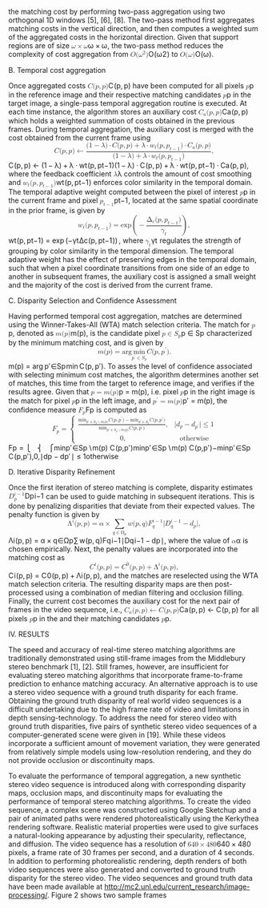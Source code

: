 <p>the matching cost by performing two-pass aggregation using two orthogonal 1D windows [5], [6], [8]. The two-pass method first aggregates matching costs in the vertical direction, and then computes a weighted sum of the aggregated costs in the horizontal direction. Given that support regions are of size <span class="katex"><span class="katex-mathml"><math xmlns="http://www.w3.org/1998/Math/MathML"><semantics><mrow><mi>ω</mi><mo>×</mo><mi>ω</mi></mrow><annotation encoding="application/x-tex"> \omega \times \omega </annotation></semantics></math></span><span class="katex-html" aria-hidden="true"><span class="base"><span class="strut" style="height:0.6667em;vertical-align:-0.0833em;"></span><span class="mord mathnormal" style="margin-right:0.03588em;">ω</span><span class="mspace" style="margin-right:0.2222em;"></span><span class="mbin">×</span><span class="mspace" style="margin-right:0.2222em;"></span></span><span class="base"><span class="strut" style="height:0.4306em;"></span><span class="mord mathnormal" style="margin-right:0.03588em;">ω</span></span></span></span>, the two-pass method reduces the complexity of cost aggregation from <span class="katex"><span class="katex-mathml"><math xmlns="http://www.w3.org/1998/Math/MathML"><semantics><mrow><mi mathvariant="script">O</mi><mo stretchy="false">(</mo><msup><mi>ω</mi><mn>2</mn></msup><mo stretchy="false">)</mo></mrow><annotation encoding="application/x-tex"> \mathcal{O}(\omega^2) </annotation></semantics></math></span><span class="katex-html" aria-hidden="true"><span class="base"><span class="strut" style="height:1.0641em;vertical-align:-0.25em;"></span><span class="mord mathcal" style="margin-right:0.02778em;">O</span><span class="mopen">(</span><span class="mord"><span class="mord mathnormal" style="margin-right:0.03588em;">ω</span><span class="msupsub"><span class="vlist-t"><span class="vlist-r"><span class="vlist" style="height:0.8141em;"><span style="top:-3.063em;margin-right:0.05em;"><span class="pstrut" style="height:2.7em;"></span><span class="sizing reset-size6 size3 mtight"><span class="mord mtight">2</span></span></span></span></span></span></span></span><span class="mclose">)</span></span></span></span> to <span class="katex"><span class="katex-mathml"><math xmlns="http://www.w3.org/1998/Math/MathML"><semantics><mrow><mi mathvariant="script">O</mi><mo stretchy="false">(</mo><mi>ω</mi><mo stretchy="false">)</mo></mrow><annotation encoding="application/x-tex"> \mathcal{O}(\omega) </annotation></semantics></math></span><span class="katex-html" aria-hidden="true"><span class="base"><span class="strut" style="height:1em;vertical-align:-0.25em;"></span><span class="mord mathcal" style="margin-right:0.02778em;">O</span><span class="mopen">(</span><span class="mord mathnormal" style="margin-right:0.03588em;">ω</span><span class="mclose">)</span></span></span></span>.</p>
<p>B. Temporal cost aggregation</p>
<p>Once aggregated costs <span class="katex"><span class="katex-mathml"><math xmlns="http://www.w3.org/1998/Math/MathML"><semantics><mrow><mi>C</mi><mo stretchy="false">(</mo><mi>p</mi><mo separator="true">,</mo><mi>p</mi><mo stretchy="false">)</mo></mrow><annotation encoding="application/x-tex"> C(p, p) </annotation></semantics></math></span><span class="katex-html" aria-hidden="true"><span class="base"><span class="strut" style="height:1em;vertical-align:-0.25em;"></span><span class="mord mathnormal" style="margin-right:0.07153em;">C</span><span class="mopen">(</span><span class="mord mathnormal">p</span><span class="mpunct">,</span><span class="mspace" style="margin-right:0.1667em;"></span><span class="mord mathnormal">p</span><span class="mclose">)</span></span></span></span> have been computed for all pixels <span class="katex"><span class="katex-mathml"><math xmlns="http://www.w3.org/1998/Math/MathML"><semantics><mrow><mi>p</mi></mrow><annotation encoding="application/x-tex"> p </annotation></semantics></math></span><span class="katex-html" aria-hidden="true"><span class="base"><span class="strut" style="height:0.625em;vertical-align:-0.1944em;"></span><span class="mord mathnormal">p</span></span></span></span> in the reference image and their respective matching candidates <span class="katex"><span class="katex-mathml"><math xmlns="http://www.w3.org/1998/Math/MathML"><semantics><mrow><mi>p</mi></mrow><annotation encoding="application/x-tex"> p </annotation></semantics></math></span><span class="katex-html" aria-hidden="true"><span class="base"><span class="strut" style="height:0.625em;vertical-align:-0.1944em;"></span><span class="mord mathnormal">p</span></span></span></span> in the target image, a single-pass temporal aggregation routine is executed. At each time instance, the algorithm stores an auxiliary cost <span class="katex"><span class="katex-mathml"><math xmlns="http://www.w3.org/1998/Math/MathML"><semantics><mrow><msub><mi>C</mi><mi>a</mi></msub><mo stretchy="false">(</mo><mi>p</mi><mo separator="true">,</mo><mi>p</mi><mo stretchy="false">)</mo></mrow><annotation encoding="application/x-tex"> C_a(p, p) </annotation></semantics></math></span><span class="katex-html" aria-hidden="true"><span class="base"><span class="strut" style="height:1em;vertical-align:-0.25em;"></span><span class="mord"><span class="mord mathnormal" style="margin-right:0.07153em;">C</span><span class="msupsub"><span class="vlist-t vlist-t2"><span class="vlist-r"><span class="vlist" style="height:0.1514em;"><span style="top:-2.55em;margin-left:-0.0715em;margin-right:0.05em;"><span class="pstrut" style="height:2.7em;"></span><span class="sizing reset-size6 size3 mtight"><span class="mord mathnormal mtight">a</span></span></span></span><span class="vlist-s">​</span></span><span class="vlist-r"><span class="vlist" style="height:0.15em;"><span></span></span></span></span></span></span><span class="mopen">(</span><span class="mord mathnormal">p</span><span class="mpunct">,</span><span class="mspace" style="margin-right:0.1667em;"></span><span class="mord mathnormal">p</span><span class="mclose">)</span></span></span></span> which holds a weighted summation of costs obtained in the previous frames. During temporal aggregation, the auxiliary cost is merged with the cost obtained from the current frame using
<span class="katex-display"><span class="katex"><span class="katex-mathml"><math xmlns="http://www.w3.org/1998/Math/MathML" display="block"><semantics><mrow><mi>C</mi><mo stretchy="false">(</mo><mi>p</mi><mo separator="true">,</mo><mi>p</mi><mo stretchy="false">)</mo><mo>←</mo><mfrac><mrow><mo stretchy="false">(</mo><mn>1</mn><mo>−</mo><mi>λ</mi><mo stretchy="false">)</mo><mo>⋅</mo><mi>C</mi><mo stretchy="false">(</mo><mi>p</mi><mo separator="true">,</mo><mi>p</mi><mo stretchy="false">)</mo><mo>+</mo><mi>λ</mi><mo>⋅</mo><msub><mi>w</mi><mi>t</mi></msub><mo stretchy="false">(</mo><mi>p</mi><mo separator="true">,</mo><msub><mi>p</mi><mrow><mi>t</mi><mo>−</mo><mn>1</mn></mrow></msub><mo stretchy="false">)</mo><mo>⋅</mo><msub><mi>C</mi><mi>a</mi></msub><mo stretchy="false">(</mo><mi>p</mi><mo separator="true">,</mo><mi>p</mi><mo stretchy="false">)</mo></mrow><mrow><mo stretchy="false">(</mo><mn>1</mn><mo>−</mo><mi>λ</mi><mo stretchy="false">)</mo><mo>+</mo><mi>λ</mi><mo>⋅</mo><msub><mi>w</mi><mi>t</mi></msub><mo stretchy="false">(</mo><mi>p</mi><mo separator="true">,</mo><msub><mi>p</mi><mrow><mi>t</mi><mo>−</mo><mn>1</mn></mrow></msub><mo stretchy="false">)</mo></mrow></mfrac><mo separator="true">,</mo></mrow><annotation encoding="application/x-tex">
C(p, p) \leftarrow \frac{(1 - \lambda) \cdot C(p, p) + \lambda \cdot w_t(p, p_{t-1}) \cdot C_a(p, p)}{(1 - \lambda) + \lambda \cdot w_t(p, p_{t-1})},
</annotation></semantics></math></span><span class="katex-html" aria-hidden="true"><span class="base"><span class="strut" style="height:1em;vertical-align:-0.25em;"></span><span class="mord mathnormal" style="margin-right:0.07153em;">C</span><span class="mopen">(</span><span class="mord mathnormal">p</span><span class="mpunct">,</span><span class="mspace" style="margin-right:0.1667em;"></span><span class="mord mathnormal">p</span><span class="mclose">)</span><span class="mspace" style="margin-right:0.2778em;"></span><span class="mrel">←</span><span class="mspace" style="margin-right:0.2778em;"></span></span><span class="base"><span class="strut" style="height:2.363em;vertical-align:-0.936em;"></span><span class="mord"><span class="mopen nulldelimiter"></span><span class="mfrac"><span class="vlist-t vlist-t2"><span class="vlist-r"><span class="vlist" style="height:1.427em;"><span style="top:-2.314em;"><span class="pstrut" style="height:3em;"></span><span class="mord"><span class="mopen">(</span><span class="mord">1</span><span class="mspace" style="margin-right:0.2222em;"></span><span class="mbin">−</span><span class="mspace" style="margin-right:0.2222em;"></span><span class="mord mathnormal">λ</span><span class="mclose">)</span><span class="mspace" style="margin-right:0.2222em;"></span><span class="mbin">+</span><span class="mspace" style="margin-right:0.2222em;"></span><span class="mord mathnormal">λ</span><span class="mspace" style="margin-right:0.2222em;"></span><span class="mbin">⋅</span><span class="mspace" style="margin-right:0.2222em;"></span><span class="mord"><span class="mord mathnormal" style="margin-right:0.02691em;">w</span><span class="msupsub"><span class="vlist-t vlist-t2"><span class="vlist-r"><span class="vlist" style="height:0.2806em;"><span style="top:-2.55em;margin-left:-0.0269em;margin-right:0.05em;"><span class="pstrut" style="height:2.7em;"></span><span class="sizing reset-size6 size3 mtight"><span class="mord mathnormal mtight">t</span></span></span></span><span class="vlist-s">​</span></span><span class="vlist-r"><span class="vlist" style="height:0.15em;"><span></span></span></span></span></span></span><span class="mopen">(</span><span class="mord mathnormal">p</span><span class="mpunct">,</span><span class="mspace" style="margin-right:0.1667em;"></span><span class="mord"><span class="mord mathnormal">p</span><span class="msupsub"><span class="vlist-t vlist-t2"><span class="vlist-r"><span class="vlist" style="height:0.3011em;"><span style="top:-2.55em;margin-left:0em;margin-right:0.05em;"><span class="pstrut" style="height:2.7em;"></span><span class="sizing reset-size6 size3 mtight"><span class="mord mtight"><span class="mord mathnormal mtight">t</span><span class="mbin mtight">−</span><span class="mord mtight">1</span></span></span></span></span><span class="vlist-s">​</span></span><span class="vlist-r"><span class="vlist" style="height:0.2083em;"><span></span></span></span></span></span></span><span class="mclose">)</span></span></span><span style="top:-3.23em;"><span class="pstrut" style="height:3em;"></span><span class="frac-line" style="border-bottom-width:0.04em;"></span></span><span style="top:-3.677em;"><span class="pstrut" style="height:3em;"></span><span class="mord"><span class="mopen">(</span><span class="mord">1</span><span class="mspace" style="margin-right:0.2222em;"></span><span class="mbin">−</span><span class="mspace" style="margin-right:0.2222em;"></span><span class="mord mathnormal">λ</span><span class="mclose">)</span><span class="mspace" style="margin-right:0.2222em;"></span><span class="mbin">⋅</span><span class="mspace" style="margin-right:0.2222em;"></span><span class="mord mathnormal" style="margin-right:0.07153em;">C</span><span class="mopen">(</span><span class="mord mathnormal">p</span><span class="mpunct">,</span><span class="mspace" style="margin-right:0.1667em;"></span><span class="mord mathnormal">p</span><span class="mclose">)</span><span class="mspace" style="margin-right:0.2222em;"></span><span class="mbin">+</span><span class="mspace" style="margin-right:0.2222em;"></span><span class="mord mathnormal">λ</span><span class="mspace" style="margin-right:0.2222em;"></span><span class="mbin">⋅</span><span class="mspace" style="margin-right:0.2222em;"></span><span class="mord"><span class="mord mathnormal" style="margin-right:0.02691em;">w</span><span class="msupsub"><span class="vlist-t vlist-t2"><span class="vlist-r"><span class="vlist" style="height:0.2806em;"><span style="top:-2.55em;margin-left:-0.0269em;margin-right:0.05em;"><span class="pstrut" style="height:2.7em;"></span><span class="sizing reset-size6 size3 mtight"><span class="mord mathnormal mtight">t</span></span></span></span><span class="vlist-s">​</span></span><span class="vlist-r"><span class="vlist" style="height:0.15em;"><span></span></span></span></span></span></span><span class="mopen">(</span><span class="mord mathnormal">p</span><span class="mpunct">,</span><span class="mspace" style="margin-right:0.1667em;"></span><span class="mord"><span class="mord mathnormal">p</span><span class="msupsub"><span class="vlist-t vlist-t2"><span class="vlist-r"><span class="vlist" style="height:0.3011em;"><span style="top:-2.55em;margin-left:0em;margin-right:0.05em;"><span class="pstrut" style="height:2.7em;"></span><span class="sizing reset-size6 size3 mtight"><span class="mord mtight"><span class="mord mathnormal mtight">t</span><span class="mbin mtight">−</span><span class="mord mtight">1</span></span></span></span></span><span class="vlist-s">​</span></span><span class="vlist-r"><span class="vlist" style="height:0.2083em;"><span></span></span></span></span></span></span><span class="mclose">)</span><span class="mspace" style="margin-right:0.2222em;"></span><span class="mbin">⋅</span><span class="mspace" style="margin-right:0.2222em;"></span><span class="mord"><span class="mord mathnormal" style="margin-right:0.07153em;">C</span><span class="msupsub"><span class="vlist-t vlist-t2"><span class="vlist-r"><span class="vlist" style="height:0.1514em;"><span style="top:-2.55em;margin-left:-0.0715em;margin-right:0.05em;"><span class="pstrut" style="height:2.7em;"></span><span class="sizing reset-size6 size3 mtight"><span class="mord mathnormal mtight">a</span></span></span></span><span class="vlist-s">​</span></span><span class="vlist-r"><span class="vlist" style="height:0.15em;"><span></span></span></span></span></span></span><span class="mopen">(</span><span class="mord mathnormal">p</span><span class="mpunct">,</span><span class="mspace" style="margin-right:0.1667em;"></span><span class="mord mathnormal">p</span><span class="mclose">)</span></span></span></span><span class="vlist-s">​</span></span><span class="vlist-r"><span class="vlist" style="height:0.936em;"><span></span></span></span></span></span><span class="mclose nulldelimiter"></span></span><span class="mpunct">,</span></span></span></span></span>
where the feedback coefficient <span class="katex"><span class="katex-mathml"><math xmlns="http://www.w3.org/1998/Math/MathML"><semantics><mrow><mi>λ</mi></mrow><annotation encoding="application/x-tex"> \lambda </annotation></semantics></math></span><span class="katex-html" aria-hidden="true"><span class="base"><span class="strut" style="height:0.6944em;"></span><span class="mord mathnormal">λ</span></span></span></span> controls the amount of cost smoothing and <span class="katex"><span class="katex-mathml"><math xmlns="http://www.w3.org/1998/Math/MathML"><semantics><mrow><msub><mi>w</mi><mi>t</mi></msub><mo stretchy="false">(</mo><mi>p</mi><mo separator="true">,</mo><msub><mi>p</mi><mrow><mi>t</mi><mo>−</mo><mn>1</mn></mrow></msub><mo stretchy="false">)</mo></mrow><annotation encoding="application/x-tex"> w_t(p, p_{t-1}) </annotation></semantics></math></span><span class="katex-html" aria-hidden="true"><span class="base"><span class="strut" style="height:1em;vertical-align:-0.25em;"></span><span class="mord"><span class="mord mathnormal" style="margin-right:0.02691em;">w</span><span class="msupsub"><span class="vlist-t vlist-t2"><span class="vlist-r"><span class="vlist" style="height:0.2806em;"><span style="top:-2.55em;margin-left:-0.0269em;margin-right:0.05em;"><span class="pstrut" style="height:2.7em;"></span><span class="sizing reset-size6 size3 mtight"><span class="mord mathnormal mtight">t</span></span></span></span><span class="vlist-s">​</span></span><span class="vlist-r"><span class="vlist" style="height:0.15em;"><span></span></span></span></span></span></span><span class="mopen">(</span><span class="mord mathnormal">p</span><span class="mpunct">,</span><span class="mspace" style="margin-right:0.1667em;"></span><span class="mord"><span class="mord mathnormal">p</span><span class="msupsub"><span class="vlist-t vlist-t2"><span class="vlist-r"><span class="vlist" style="height:0.3011em;"><span style="top:-2.55em;margin-left:0em;margin-right:0.05em;"><span class="pstrut" style="height:2.7em;"></span><span class="sizing reset-size6 size3 mtight"><span class="mord mtight"><span class="mord mathnormal mtight">t</span><span class="mbin mtight">−</span><span class="mord mtight">1</span></span></span></span></span><span class="vlist-s">​</span></span><span class="vlist-r"><span class="vlist" style="height:0.2083em;"><span></span></span></span></span></span></span><span class="mclose">)</span></span></span></span> enforces color similarity in the temporal domain. The temporal adaptive weight computed between the pixel of interest <span class="katex"><span class="katex-mathml"><math xmlns="http://www.w3.org/1998/Math/MathML"><semantics><mrow><mi>p</mi></mrow><annotation encoding="application/x-tex"> p </annotation></semantics></math></span><span class="katex-html" aria-hidden="true"><span class="base"><span class="strut" style="height:0.625em;vertical-align:-0.1944em;"></span><span class="mord mathnormal">p</span></span></span></span> in the current frame and pixel <span class="katex"><span class="katex-mathml"><math xmlns="http://www.w3.org/1998/Math/MathML"><semantics><mrow><msub><mi>p</mi><mrow><mi>t</mi><mo>−</mo><mn>1</mn></mrow></msub></mrow><annotation encoding="application/x-tex"> p_{t-1} </annotation></semantics></math></span><span class="katex-html" aria-hidden="true"><span class="base"><span class="strut" style="height:0.6389em;vertical-align:-0.2083em;"></span><span class="mord"><span class="mord mathnormal">p</span><span class="msupsub"><span class="vlist-t vlist-t2"><span class="vlist-r"><span class="vlist" style="height:0.3011em;"><span style="top:-2.55em;margin-left:0em;margin-right:0.05em;"><span class="pstrut" style="height:2.7em;"></span><span class="sizing reset-size6 size3 mtight"><span class="mord mtight"><span class="mord mathnormal mtight">t</span><span class="mbin mtight">−</span><span class="mord mtight">1</span></span></span></span></span><span class="vlist-s">​</span></span><span class="vlist-r"><span class="vlist" style="height:0.2083em;"><span></span></span></span></span></span></span></span></span></span>, located at the same spatial coordinate in the prior frame, is given by
<span class="katex-display"><span class="katex"><span class="katex-mathml"><math xmlns="http://www.w3.org/1998/Math/MathML" display="block"><semantics><mrow><msub><mi>w</mi><mi>t</mi></msub><mo stretchy="false">(</mo><mi>p</mi><mo separator="true">,</mo><msub><mi>p</mi><mrow><mi>t</mi><mo>−</mo><mn>1</mn></mrow></msub><mo stretchy="false">)</mo><mo>=</mo><mi>exp</mi><mo>⁡</mo><mrow><mo fence="true">(</mo><mo>−</mo><mfrac><mrow><msub><mi mathvariant="normal">Δ</mi><mi>c</mi></msub><mo stretchy="false">(</mo><mi>p</mi><mo separator="true">,</mo><msub><mi>p</mi><mrow><mi>t</mi><mo>−</mo><mn>1</mn></mrow></msub><mo stretchy="false">)</mo></mrow><msub><mi>γ</mi><mi>t</mi></msub></mfrac><mo fence="true">)</mo></mrow><mo separator="true">,</mo></mrow><annotation encoding="application/x-tex">
w_t(p, p_{t-1}) = \exp \left( - \frac{\Delta_c(p, p_{t-1})}{\gamma_t} \right),
</annotation></semantics></math></span><span class="katex-html" aria-hidden="true"><span class="base"><span class="strut" style="height:1em;vertical-align:-0.25em;"></span><span class="mord"><span class="mord mathnormal" style="margin-right:0.02691em;">w</span><span class="msupsub"><span class="vlist-t vlist-t2"><span class="vlist-r"><span class="vlist" style="height:0.2806em;"><span style="top:-2.55em;margin-left:-0.0269em;margin-right:0.05em;"><span class="pstrut" style="height:2.7em;"></span><span class="sizing reset-size6 size3 mtight"><span class="mord mathnormal mtight">t</span></span></span></span><span class="vlist-s">​</span></span><span class="vlist-r"><span class="vlist" style="height:0.15em;"><span></span></span></span></span></span></span><span class="mopen">(</span><span class="mord mathnormal">p</span><span class="mpunct">,</span><span class="mspace" style="margin-right:0.1667em;"></span><span class="mord"><span class="mord mathnormal">p</span><span class="msupsub"><span class="vlist-t vlist-t2"><span class="vlist-r"><span class="vlist" style="height:0.3011em;"><span style="top:-2.55em;margin-left:0em;margin-right:0.05em;"><span class="pstrut" style="height:2.7em;"></span><span class="sizing reset-size6 size3 mtight"><span class="mord mtight"><span class="mord mathnormal mtight">t</span><span class="mbin mtight">−</span><span class="mord mtight">1</span></span></span></span></span><span class="vlist-s">​</span></span><span class="vlist-r"><span class="vlist" style="height:0.2083em;"><span></span></span></span></span></span></span><span class="mclose">)</span><span class="mspace" style="margin-right:0.2778em;"></span><span class="mrel">=</span><span class="mspace" style="margin-right:0.2778em;"></span></span><span class="base"><span class="strut" style="height:2.4em;vertical-align:-0.95em;"></span><span class="mop">exp</span><span class="mspace" style="margin-right:0.1667em;"></span><span class="minner"><span class="mopen delimcenter" style="top:0em;"><span class="delimsizing size3">(</span></span><span class="mord">−</span><span class="mord"><span class="mopen nulldelimiter"></span><span class="mfrac"><span class="vlist-t vlist-t2"><span class="vlist-r"><span class="vlist" style="height:1.427em;"><span style="top:-2.314em;"><span class="pstrut" style="height:3em;"></span><span class="mord"><span class="mord"><span class="mord mathnormal" style="margin-right:0.05556em;">γ</span><span class="msupsub"><span class="vlist-t vlist-t2"><span class="vlist-r"><span class="vlist" style="height:0.2806em;"><span style="top:-2.55em;margin-left:-0.0556em;margin-right:0.05em;"><span class="pstrut" style="height:2.7em;"></span><span class="sizing reset-size6 size3 mtight"><span class="mord mathnormal mtight">t</span></span></span></span><span class="vlist-s">​</span></span><span class="vlist-r"><span class="vlist" style="height:0.15em;"><span></span></span></span></span></span></span></span></span><span style="top:-3.23em;"><span class="pstrut" style="height:3em;"></span><span class="frac-line" style="border-bottom-width:0.04em;"></span></span><span style="top:-3.677em;"><span class="pstrut" style="height:3em;"></span><span class="mord"><span class="mord"><span class="mord">Δ</span><span class="msupsub"><span class="vlist-t vlist-t2"><span class="vlist-r"><span class="vlist" style="height:0.1514em;"><span style="top:-2.55em;margin-left:0em;margin-right:0.05em;"><span class="pstrut" style="height:2.7em;"></span><span class="sizing reset-size6 size3 mtight"><span class="mord mathnormal mtight">c</span></span></span></span><span class="vlist-s">​</span></span><span class="vlist-r"><span class="vlist" style="height:0.15em;"><span></span></span></span></span></span></span><span class="mopen">(</span><span class="mord mathnormal">p</span><span class="mpunct">,</span><span class="mspace" style="margin-right:0.1667em;"></span><span class="mord"><span class="mord mathnormal">p</span><span class="msupsub"><span class="vlist-t vlist-t2"><span class="vlist-r"><span class="vlist" style="height:0.3011em;"><span style="top:-2.55em;margin-left:0em;margin-right:0.05em;"><span class="pstrut" style="height:2.7em;"></span><span class="sizing reset-size6 size3 mtight"><span class="mord mtight"><span class="mord mathnormal mtight">t</span><span class="mbin mtight">−</span><span class="mord mtight">1</span></span></span></span></span><span class="vlist-s">​</span></span><span class="vlist-r"><span class="vlist" style="height:0.2083em;"><span></span></span></span></span></span></span><span class="mclose">)</span></span></span></span><span class="vlist-s">​</span></span><span class="vlist-r"><span class="vlist" style="height:0.8804em;"><span></span></span></span></span></span><span class="mclose nulldelimiter"></span></span><span class="mclose delimcenter" style="top:0em;"><span class="delimsizing size3">)</span></span></span><span class="mspace" style="margin-right:0.1667em;"></span><span class="mpunct">,</span></span></span></span></span>
where <span class="katex"><span class="katex-mathml"><math xmlns="http://www.w3.org/1998/Math/MathML"><semantics><mrow><msub><mi>γ</mi><mi>t</mi></msub></mrow><annotation encoding="application/x-tex"> \gamma_t </annotation></semantics></math></span><span class="katex-html" aria-hidden="true"><span class="base"><span class="strut" style="height:0.625em;vertical-align:-0.1944em;"></span><span class="mord"><span class="mord mathnormal" style="margin-right:0.05556em;">γ</span><span class="msupsub"><span class="vlist-t vlist-t2"><span class="vlist-r"><span class="vlist" style="height:0.2806em;"><span style="top:-2.55em;margin-left:-0.0556em;margin-right:0.05em;"><span class="pstrut" style="height:2.7em;"></span><span class="sizing reset-size6 size3 mtight"><span class="mord mathnormal mtight">t</span></span></span></span><span class="vlist-s">​</span></span><span class="vlist-r"><span class="vlist" style="height:0.15em;"><span></span></span></span></span></span></span></span></span></span> regulates the strength of grouping by color similarity in the temporal dimension. The temporal adaptive weight has the effect of preserving edges in the temporal domain, such that when a pixel coordinate transitions from one side of an edge to another in subsequent frames, the auxiliary cost is assigned a small weight and the majority of the cost is derived from the current frame.</p>
<p>C. Disparity Selection and Confidence Assessment</p>
<p>Having performed temporal cost aggregation, matches are determined using the Winner-Takes-All (WTA) match selection criteria. The match for <span class="katex"><span class="katex-mathml"><math xmlns="http://www.w3.org/1998/Math/MathML"><semantics><mrow><mi>p</mi></mrow><annotation encoding="application/x-tex"> p </annotation></semantics></math></span><span class="katex-html" aria-hidden="true"><span class="base"><span class="strut" style="height:0.625em;vertical-align:-0.1944em;"></span><span class="mord mathnormal">p</span></span></span></span>, denoted as <span class="katex"><span class="katex-mathml"><math xmlns="http://www.w3.org/1998/Math/MathML"><semantics><mrow><mi>m</mi><mo stretchy="false">(</mo><mi>p</mi><mo stretchy="false">)</mo></mrow><annotation encoding="application/x-tex"> m(p) </annotation></semantics></math></span><span class="katex-html" aria-hidden="true"><span class="base"><span class="strut" style="height:1em;vertical-align:-0.25em;"></span><span class="mord mathnormal">m</span><span class="mopen">(</span><span class="mord mathnormal">p</span><span class="mclose">)</span></span></span></span>, is the candidate pixel <span class="katex"><span class="katex-mathml"><math xmlns="http://www.w3.org/1998/Math/MathML"><semantics><mrow><mi>p</mi><mo>∈</mo><msub><mi>S</mi><mi>p</mi></msub></mrow><annotation encoding="application/x-tex"> p \in S_p </annotation></semantics></math></span><span class="katex-html" aria-hidden="true"><span class="base"><span class="strut" style="height:0.7335em;vertical-align:-0.1944em;"></span><span class="mord mathnormal">p</span><span class="mspace" style="margin-right:0.2778em;"></span><span class="mrel">∈</span><span class="mspace" style="margin-right:0.2778em;"></span></span><span class="base"><span class="strut" style="height:0.9694em;vertical-align:-0.2861em;"></span><span class="mord"><span class="mord mathnormal" style="margin-right:0.05764em;">S</span><span class="msupsub"><span class="vlist-t vlist-t2"><span class="vlist-r"><span class="vlist" style="height:0.1514em;"><span style="top:-2.55em;margin-left:-0.0576em;margin-right:0.05em;"><span class="pstrut" style="height:2.7em;"></span><span class="sizing reset-size6 size3 mtight"><span class="mord mathnormal mtight">p</span></span></span></span><span class="vlist-s">​</span></span><span class="vlist-r"><span class="vlist" style="height:0.2861em;"><span></span></span></span></span></span></span></span></span></span> characterized by the minimum matching cost, and is given by
<span class="katex-display"><span class="katex"><span class="katex-mathml"><math xmlns="http://www.w3.org/1998/Math/MathML" display="block"><semantics><mrow><mi>m</mi><mo stretchy="false">(</mo><mi>p</mi><mo stretchy="false">)</mo><mo>=</mo><mi>arg</mi><mo>⁡</mo><munder><mrow><mi>min</mi><mo>⁡</mo></mrow><mrow><msup><mi>p</mi><mo mathvariant="normal" lspace="0em" rspace="0em">′</mo></msup><mo>∈</mo><msub><mi>S</mi><mi>p</mi></msub></mrow></munder><mi>C</mi><mo stretchy="false">(</mo><mi>p</mi><mo separator="true">,</mo><msup><mi>p</mi><mo mathvariant="normal" lspace="0em" rspace="0em">′</mo></msup><mo stretchy="false">)</mo><mi mathvariant="normal">.</mi></mrow><annotation encoding="application/x-tex">
m(p) = \arg\min_{p&#x27; \in S_p} C(p, p&#x27;) .
</annotation></semantics></math></span><span class="katex-html" aria-hidden="true"><span class="base"><span class="strut" style="height:1em;vertical-align:-0.25em;"></span><span class="mord mathnormal">m</span><span class="mopen">(</span><span class="mord mathnormal">p</span><span class="mclose">)</span><span class="mspace" style="margin-right:0.2778em;"></span><span class="mrel">=</span><span class="mspace" style="margin-right:0.2778em;"></span></span><span class="base"><span class="strut" style="height:1.7435em;vertical-align:-0.9417em;"></span><span class="mop">ar<span style="margin-right:0.01389em;">g</span></span><span class="mspace" style="margin-right:0.1667em;"></span><span class="mop op-limits"><span class="vlist-t vlist-t2"><span class="vlist-r"><span class="vlist" style="height:0.6679em;"><span style="top:-2.3557em;margin-left:0em;"><span class="pstrut" style="height:3em;"></span><span class="sizing reset-size6 size3 mtight"><span class="mord mtight"><span class="mord mtight"><span class="mord mathnormal mtight">p</span><span class="msupsub"><span class="vlist-t"><span class="vlist-r"><span class="vlist" style="height:0.6828em;"><span style="top:-2.786em;margin-right:0.0714em;"><span class="pstrut" style="height:2.5em;"></span><span class="sizing reset-size3 size1 mtight"><span class="mord mtight"><span class="mord mtight">′</span></span></span></span></span></span></span></span></span><span class="mrel mtight">∈</span><span class="mord mtight"><span class="mord mathnormal mtight" style="margin-right:0.05764em;">S</span><span class="msupsub"><span class="vlist-t vlist-t2"><span class="vlist-r"><span class="vlist" style="height:0.1645em;"><span style="top:-2.357em;margin-left:-0.0576em;margin-right:0.0714em;"><span class="pstrut" style="height:2.5em;"></span><span class="sizing reset-size3 size1 mtight"><span class="mord mathnormal mtight">p</span></span></span></span><span class="vlist-s">​</span></span><span class="vlist-r"><span class="vlist" style="height:0.2819em;"><span></span></span></span></span></span></span></span></span></span><span style="top:-3em;"><span class="pstrut" style="height:3em;"></span><span><span class="mop">min</span></span></span></span><span class="vlist-s">​</span></span><span class="vlist-r"><span class="vlist" style="height:0.9417em;"><span></span></span></span></span></span><span class="mspace" style="margin-right:0.1667em;"></span><span class="mord mathnormal" style="margin-right:0.07153em;">C</span><span class="mopen">(</span><span class="mord mathnormal">p</span><span class="mpunct">,</span><span class="mspace" style="margin-right:0.1667em;"></span><span class="mord"><span class="mord mathnormal">p</span><span class="msupsub"><span class="vlist-t"><span class="vlist-r"><span class="vlist" style="height:0.8019em;"><span style="top:-3.113em;margin-right:0.05em;"><span class="pstrut" style="height:2.7em;"></span><span class="sizing reset-size6 size3 mtight"><span class="mord mtight"><span class="mord mtight">′</span></span></span></span></span></span></span></span></span><span class="mclose">)</span><span class="mord">.</span></span></span></span></span>
To asses the level of confidence associated with selecting minimum cost matches, the algorithm determines another set of matches, this time from the target to reference image, and verifies if the results agree. Given that <span class="katex"><span class="katex-mathml"><math xmlns="http://www.w3.org/1998/Math/MathML"><semantics><mrow><mi>p</mi><mo>=</mo><mi>m</mi><mo stretchy="false">(</mo><mi>p</mi><mo stretchy="false">)</mo></mrow><annotation encoding="application/x-tex"> p = m(p) </annotation></semantics></math></span><span class="katex-html" aria-hidden="true"><span class="base"><span class="strut" style="height:0.625em;vertical-align:-0.1944em;"></span><span class="mord mathnormal">p</span><span class="mspace" style="margin-right:0.2778em;"></span><span class="mrel">=</span><span class="mspace" style="margin-right:0.2778em;"></span></span><span class="base"><span class="strut" style="height:1em;vertical-align:-0.25em;"></span><span class="mord mathnormal">m</span><span class="mopen">(</span><span class="mord mathnormal">p</span><span class="mclose">)</span></span></span></span>, i.e. pixel <span class="katex"><span class="katex-mathml"><math xmlns="http://www.w3.org/1998/Math/MathML"><semantics><mrow><mi>p</mi></mrow><annotation encoding="application/x-tex"> p </annotation></semantics></math></span><span class="katex-html" aria-hidden="true"><span class="base"><span class="strut" style="height:0.625em;vertical-align:-0.1944em;"></span><span class="mord mathnormal">p</span></span></span></span> in the right image is the match for pixel <span class="katex"><span class="katex-mathml"><math xmlns="http://www.w3.org/1998/Math/MathML"><semantics><mrow><mi>p</mi></mrow><annotation encoding="application/x-tex"> p </annotation></semantics></math></span><span class="katex-html" aria-hidden="true"><span class="base"><span class="strut" style="height:0.625em;vertical-align:-0.1944em;"></span><span class="mord mathnormal">p</span></span></span></span> in the left image, and <span class="katex"><span class="katex-mathml"><math xmlns="http://www.w3.org/1998/Math/MathML"><semantics><mrow><msup><mi>p</mi><mo mathvariant="normal" lspace="0em" rspace="0em">′</mo></msup><mo>=</mo><mi>m</mi><mo stretchy="false">(</mo><mi>p</mi><mo stretchy="false">)</mo></mrow><annotation encoding="application/x-tex"> p&#x27; = m(p) </annotation></semantics></math></span><span class="katex-html" aria-hidden="true"><span class="base"><span class="strut" style="height:0.9463em;vertical-align:-0.1944em;"></span><span class="mord"><span class="mord mathnormal">p</span><span class="msupsub"><span class="vlist-t"><span class="vlist-r"><span class="vlist" style="height:0.7519em;"><span style="top:-3.063em;margin-right:0.05em;"><span class="pstrut" style="height:2.7em;"></span><span class="sizing reset-size6 size3 mtight"><span class="mord mtight"><span class="mord mtight">′</span></span></span></span></span></span></span></span></span><span class="mspace" style="margin-right:0.2778em;"></span><span class="mrel">=</span><span class="mspace" style="margin-right:0.2778em;"></span></span><span class="base"><span class="strut" style="height:1em;vertical-align:-0.25em;"></span><span class="mord mathnormal">m</span><span class="mopen">(</span><span class="mord mathnormal">p</span><span class="mclose">)</span></span></span></span>, the confidence measure <span class="katex"><span class="katex-mathml"><math xmlns="http://www.w3.org/1998/Math/MathML"><semantics><mrow><msub><mi>F</mi><mi>p</mi></msub></mrow><annotation encoding="application/x-tex"> F_p </annotation></semantics></math></span><span class="katex-html" aria-hidden="true"><span class="base"><span class="strut" style="height:0.9694em;vertical-align:-0.2861em;"></span><span class="mord"><span class="mord mathnormal" style="margin-right:0.13889em;">F</span><span class="msupsub"><span class="vlist-t vlist-t2"><span class="vlist-r"><span class="vlist" style="height:0.1514em;"><span style="top:-2.55em;margin-left:-0.1389em;margin-right:0.05em;"><span class="pstrut" style="height:2.7em;"></span><span class="sizing reset-size6 size3 mtight"><span class="mord mathnormal mtight">p</span></span></span></span><span class="vlist-s">​</span></span><span class="vlist-r"><span class="vlist" style="height:0.2861em;"><span></span></span></span></span></span></span></span></span></span> is computed as
<span class="katex-display"><span class="katex"><span class="katex-mathml"><math xmlns="http://www.w3.org/1998/Math/MathML" display="block"><semantics><mrow><msub><mi>F</mi><mi>p</mi></msub><mo>=</mo><mrow><mo fence="true">{</mo><mtable rowspacing="0.36em" columnalign="left left" columnspacing="1em"><mtr><mtd><mstyle scriptlevel="0" displaystyle="false"><mrow><mfrac><mrow><msub><mrow><mi>min</mi><mo>⁡</mo></mrow><mrow><msup><mi>p</mi><mo mathvariant="normal" lspace="0em" rspace="0em">′</mo></msup><mo>∈</mo><msub><mi>S</mi><mi>p</mi></msub><mo>∖</mo><mi>m</mi><mo stretchy="false">(</mo><mi>p</mi><mo stretchy="false">)</mo></mrow></msub><mi>C</mi><mo stretchy="false">(</mo><mi>p</mi><mo separator="true">,</mo><msup><mi>p</mi><mo mathvariant="normal" lspace="0em" rspace="0em">′</mo></msup><mo stretchy="false">)</mo><mo>−</mo><msub><mrow><mi>min</mi><mo>⁡</mo></mrow><mrow><msup><mi>p</mi><mo mathvariant="normal" lspace="0em" rspace="0em">′</mo></msup><mo>∈</mo><msub><mi>S</mi><mi>p</mi></msub></mrow></msub><mi>C</mi><mo stretchy="false">(</mo><mi>p</mi><mo separator="true">,</mo><msup><mi>p</mi><mo mathvariant="normal" lspace="0em" rspace="0em">′</mo></msup><mo stretchy="false">)</mo></mrow><mrow><msub><mrow><mi>min</mi><mo>⁡</mo></mrow><mrow><msup><mi>p</mi><mo mathvariant="normal" lspace="0em" rspace="0em">′</mo></msup><mo>∈</mo><msub><mi>S</mi><mi>p</mi></msub><mo>∖</mo><mi>m</mi><mo stretchy="false">(</mo><mi>p</mi><mo stretchy="false">)</mo></mrow></msub><mi>C</mi><mo stretchy="false">(</mo><mi>p</mi><mo separator="true">,</mo><msup><mi>p</mi><mo mathvariant="normal" lspace="0em" rspace="0em">′</mo></msup><mo stretchy="false">)</mo></mrow></mfrac><mo separator="true">,</mo></mrow></mstyle></mtd><mtd><mstyle scriptlevel="0" displaystyle="false"><mrow><mi mathvariant="normal">∣</mi><msub><mi>d</mi><mi>p</mi></msub><mo>−</mo><msub><mi>d</mi><msup><mi>p</mi><mo mathvariant="normal" lspace="0em" rspace="0em">′</mo></msup></msub><mi mathvariant="normal">∣</mi><mo>≤</mo><mn>1</mn></mrow></mstyle></mtd></mtr><mtr><mtd><mstyle scriptlevel="0" displaystyle="false"><mrow><mn>0</mn><mo separator="true">,</mo></mrow></mstyle></mtd><mtd><mstyle scriptlevel="0" displaystyle="false"><mtext>otherwise</mtext></mstyle></mtd></mtr></mtable></mrow></mrow><annotation encoding="application/x-tex">
F_p = \begin{cases}
\frac{\min_{p&#x27; \in S_p \setminus m(p)} C(p, p&#x27;) - \min_{p&#x27; \in S_p} C(p, p&#x27;)}{\min_{p&#x27; \in S_p \setminus m(p)} C(p, p&#x27;)}, &amp; |d_p - d_{p&#x27;}| \leq 1 \
0, &amp; \text{otherwise}
\end{cases}
</annotation></semantics></math></span><span class="katex-html" aria-hidden="true"><span class="base"><span class="strut" style="height:0.9694em;vertical-align:-0.2861em;"></span><span class="mord"><span class="mord mathnormal" style="margin-right:0.13889em;">F</span><span class="msupsub"><span class="vlist-t vlist-t2"><span class="vlist-r"><span class="vlist" style="height:0.1514em;"><span style="top:-2.55em;margin-left:-0.1389em;margin-right:0.05em;"><span class="pstrut" style="height:2.7em;"></span><span class="sizing reset-size6 size3 mtight"><span class="mord mathnormal mtight">p</span></span></span></span><span class="vlist-s">​</span></span><span class="vlist-r"><span class="vlist" style="height:0.2861em;"><span></span></span></span></span></span></span><span class="mspace" style="margin-right:0.2778em;"></span><span class="mrel">=</span><span class="mspace" style="margin-right:0.2778em;"></span></span><span class="base"><span class="strut" style="height:3.6em;vertical-align:-1.55em;"></span><span class="minner"><span class="mopen"><span class="delimsizing mult"><span class="vlist-t vlist-t2"><span class="vlist-r"><span class="vlist" style="height:2.05em;"><span style="top:-2.5em;"><span class="pstrut" style="height:3.15em;"></span><span class="delimsizinginner delim-size4"><span>⎩</span></span></span><span style="top:-2.492em;"><span class="pstrut" style="height:3.15em;"></span><span style="height:0.016em;width:0.8889em;"><svg xmlns="http://www.w3.org/2000/svg" width="0.8889em" height="0.016em" style="width:0.8889em" viewBox="0 0 888.89 16" preserveAspectRatio="xMinYMin"><path d="M384 0 H504 V16 H384z M384 0 H504 V16 H384z"/></svg></span></span><span style="top:-3.15em;"><span class="pstrut" style="height:3.15em;"></span><span class="delimsizinginner delim-size4"><span>⎨</span></span></span><span style="top:-4.292em;"><span class="pstrut" style="height:3.15em;"></span><span style="height:0.016em;width:0.8889em;"><svg xmlns="http://www.w3.org/2000/svg" width="0.8889em" height="0.016em" style="width:0.8889em" viewBox="0 0 888.89 16" preserveAspectRatio="xMinYMin"><path d="M384 0 H504 V16 H384z M384 0 H504 V16 H384z"/></svg></span></span><span style="top:-4.3em;"><span class="pstrut" style="height:3.15em;"></span><span class="delimsizinginner delim-size4"><span>⎧</span></span></span></span><span class="vlist-s">​</span></span><span class="vlist-r"><span class="vlist" style="height:1.55em;"><span></span></span></span></span></span></span><span class="mord"><span class="mtable"><span class="col-align-l"><span class="vlist-t vlist-t2"><span class="vlist-r"><span class="vlist" style="height:1.9679em;"><span style="top:-3.9679em;"><span class="pstrut" style="height:3.2701em;"></span><span class="mord"><span class="mord"><span class="mopen nulldelimiter"></span><span class="mfrac"><span class="vlist-t vlist-t2"><span class="vlist-r"><span class="vlist" style="height:1.2701em;"><span style="top:-2.655em;"><span class="pstrut" style="height:3em;"></span><span class="sizing reset-size6 size3 mtight"><span class="mord mtight"><span class="mop mtight"><span class="mop mtight"><span class="mtight">m</span><span class="mtight">i</span><span class="mtight">n</span></span><span class="msupsub"><span class="vlist-t vlist-t2"><span class="vlist-r"><span class="vlist" style="height:0.3448em;"><span style="top:-2.3448em;margin-right:0.0714em;"><span class="pstrut" style="height:2.6068em;"></span><span class="sizing reset-size3 size1 mtight"><span class="mord mtight"><span class="mord mtight"><span class="mord mathnormal mtight">p</span><span class="msupsub"><span class="vlist-t"><span class="vlist-r"><span class="vlist" style="height:0.8496em;"><span style="top:-2.8496em;margin-right:0.1em;"><span class="pstrut" style="height:2.5556em;"></span><span class="mord mtight"><span class="mord mtight">′</span></span></span></span></span></span></span></span><span class="mrel mtight">∈</span><span class="mord mtight"><span class="mord mathnormal mtight" style="margin-right:0.05764em;">S</span><span class="msupsub"><span class="vlist-t vlist-t2"><span class="vlist-r"><span class="vlist" style="height:0.2306em;"><span style="top:-2.3em;margin-left:-0.0576em;margin-right:0.1em;"><span class="pstrut" style="height:2.5em;"></span><span class="mord mathnormal mtight">p</span></span></span><span class="vlist-s">​</span></span><span class="vlist-r"><span class="vlist" style="height:0.3944em;"><span></span></span></span></span></span></span><span class="mbin mtight">∖</span><span class="mord mathnormal mtight">m</span><span class="mopen mtight">(</span><span class="mord mathnormal mtight">p</span><span class="mclose mtight">)</span></span></span></span></span><span class="vlist-s">​</span></span><span class="vlist-r"><span class="vlist" style="height:0.5438em;"><span></span></span></span></span></span></span><span class="mspace mtight" style="margin-right:0.1952em;"></span><span class="mord mathnormal mtight" style="margin-right:0.07153em;">C</span><span class="mopen mtight">(</span><span class="mord mathnormal mtight">p</span><span class="mpunct mtight">,</span><span class="mord mtight"><span class="mord mathnormal mtight">p</span><span class="msupsub"><span class="vlist-t"><span class="vlist-r"><span class="vlist" style="height:0.6828em;"><span style="top:-2.786em;margin-right:0.0714em;"><span class="pstrut" style="height:2.5em;"></span><span class="sizing reset-size3 size1 mtight"><span class="mord mtight"><span class="mord mtight">′</span></span></span></span></span></span></span></span></span><span class="mclose mtight">)</span></span></span></span><span style="top:-3.23em;"><span class="pstrut" style="height:3em;"></span><span class="frac-line" style="border-bottom-width:0.04em;"></span></span><span style="top:-3.6906em;"><span class="pstrut" style="height:3em;"></span><span class="sizing reset-size6 size3 mtight"><span class="mord mtight"><span class="mop mtight"><span class="mop mtight"><span class="mtight">m</span><span class="mtight">i</span><span class="mtight">n</span></span><span class="msupsub"><span class="vlist-t vlist-t2"><span class="vlist-r"><span class="vlist" style="height:0.3448em;"><span style="top:-2.3448em;margin-right:0.0714em;"><span class="pstrut" style="height:2.6068em;"></span><span class="sizing reset-size3 size1 mtight"><span class="mord mtight"><span class="mord mtight"><span class="mord mathnormal mtight">p</span><span class="msupsub"><span class="vlist-t"><span class="vlist-r"><span class="vlist" style="height:0.8496em;"><span style="top:-2.8496em;margin-right:0.1em;"><span class="pstrut" style="height:2.5556em;"></span><span class="mord mtight"><span class="mord mtight">′</span></span></span></span></span></span></span></span><span class="mrel mtight">∈</span><span class="mord mtight"><span class="mord mathnormal mtight" style="margin-right:0.05764em;">S</span><span class="msupsub"><span class="vlist-t vlist-t2"><span class="vlist-r"><span class="vlist" style="height:0.2306em;"><span style="top:-2.3em;margin-left:-0.0576em;margin-right:0.1em;"><span class="pstrut" style="height:2.5em;"></span><span class="mord mathnormal mtight">p</span></span></span><span class="vlist-s">​</span></span><span class="vlist-r"><span class="vlist" style="height:0.3944em;"><span></span></span></span></span></span></span><span class="mbin mtight">∖</span><span class="mord mathnormal mtight">m</span><span class="mopen mtight">(</span><span class="mord mathnormal mtight">p</span><span class="mclose mtight">)</span></span></span></span></span><span class="vlist-s">​</span></span><span class="vlist-r"><span class="vlist" style="height:0.5438em;"><span></span></span></span></span></span></span><span class="mspace mtight" style="margin-right:0.1952em;"></span><span class="mord mathnormal mtight" style="margin-right:0.07153em;">C</span><span class="mopen mtight">(</span><span class="mord mathnormal mtight">p</span><span class="mpunct mtight">,</span><span class="mord mtight"><span class="mord mathnormal mtight">p</span><span class="msupsub"><span class="vlist-t"><span class="vlist-r"><span class="vlist" style="height:0.8278em;"><span style="top:-2.931em;margin-right:0.0714em;"><span class="pstrut" style="height:2.5em;"></span><span class="sizing reset-size3 size1 mtight"><span class="mord mtight"><span class="mord mtight">′</span></span></span></span></span></span></span></span></span><span class="mclose mtight">)</span><span class="mbin mtight">−</span><span class="mop mtight"><span class="mop mtight"><span class="mtight">m</span><span class="mtight">i</span><span class="mtight">n</span></span><span class="msupsub"><span class="vlist-t vlist-t2"><span class="vlist-r"><span class="vlist" style="height:0.3448em;"><span style="top:-2.3448em;margin-right:0.0714em;"><span class="pstrut" style="height:2.6068em;"></span><span class="sizing reset-size3 size1 mtight"><span class="mord mtight"><span class="mord mtight"><span class="mord mathnormal mtight">p</span><span class="msupsub"><span class="vlist-t"><span class="vlist-r"><span class="vlist" style="height:0.8496em;"><span style="top:-2.8496em;margin-right:0.1em;"><span class="pstrut" style="height:2.5556em;"></span><span class="mord mtight"><span class="mord mtight">′</span></span></span></span></span></span></span></span><span class="mrel mtight">∈</span><span class="mord mtight"><span class="mord mathnormal mtight" style="margin-right:0.05764em;">S</span><span class="msupsub"><span class="vlist-t vlist-t2"><span class="vlist-r"><span class="vlist" style="height:0.2306em;"><span style="top:-2.3em;margin-left:-0.0576em;margin-right:0.1em;"><span class="pstrut" style="height:2.5em;"></span><span class="mord mathnormal mtight">p</span></span></span><span class="vlist-s">​</span></span><span class="vlist-r"><span class="vlist" style="height:0.3944em;"><span></span></span></span></span></span></span></span></span></span></span><span class="vlist-s">​</span></span><span class="vlist-r"><span class="vlist" style="height:0.5438em;"><span></span></span></span></span></span></span><span class="mspace mtight" style="margin-right:0.1952em;"></span><span class="mord mathnormal mtight" style="margin-right:0.07153em;">C</span><span class="mopen mtight">(</span><span class="mord mathnormal mtight">p</span><span class="mpunct mtight">,</span><span class="mord mtight"><span class="mord mathnormal mtight">p</span><span class="msupsub"><span class="vlist-t"><span class="vlist-r"><span class="vlist" style="height:0.8278em;"><span style="top:-2.931em;margin-right:0.0714em;"><span class="pstrut" style="height:2.5em;"></span><span class="sizing reset-size3 size1 mtight"><span class="mord mtight"><span class="mord mtight">′</span></span></span></span></span></span></span></span></span><span class="mclose mtight">)</span></span></span></span></span><span class="vlist-s">​</span></span><span class="vlist-r"><span class="vlist" style="height:0.7256em;"><span></span></span></span></span></span><span class="mclose nulldelimiter"></span></span><span class="mpunct">,</span></span></span><span style="top:-2.2342em;"><span class="pstrut" style="height:3.2701em;"></span><span class="mord"><span class="mord">0</span><span class="mpunct">,</span></span></span></span><span class="vlist-s">​</span></span><span class="vlist-r"><span class="vlist" style="height:1.4679em;"><span></span></span></span></span></span><span class="arraycolsep" style="width:1em;"></span><span class="col-align-l"><span class="vlist-t vlist-t2"><span class="vlist-r"><span class="vlist" style="height:1.9679em;"><span style="top:-3.9679em;"><span class="pstrut" style="height:3.2701em;"></span><span class="mord"><span class="mord">∣</span><span class="mord"><span class="mord mathnormal">d</span><span class="msupsub"><span class="vlist-t vlist-t2"><span class="vlist-r"><span class="vlist" style="height:0.1514em;"><span style="top:-2.55em;margin-left:0em;margin-right:0.05em;"><span class="pstrut" style="height:2.7em;"></span><span class="sizing reset-size6 size3 mtight"><span class="mord mathnormal mtight">p</span></span></span></span><span class="vlist-s">​</span></span><span class="vlist-r"><span class="vlist" style="height:0.2861em;"><span></span></span></span></span></span></span><span class="mspace" style="margin-right:0.2222em;"></span><span class="mbin">−</span><span class="mspace" style="margin-right:0.2222em;"></span><span class="mord"><span class="mord mathnormal">d</span><span class="msupsub"><span class="vlist-t vlist-t2"><span class="vlist-r"><span class="vlist" style="height:0.328em;"><span style="top:-2.55em;margin-left:0em;margin-right:0.05em;"><span class="pstrut" style="height:2.7em;"></span><span class="sizing reset-size6 size3 mtight"><span class="mord mtight"><span class="mord mtight"><span class="mord mathnormal mtight">p</span><span class="msupsub"><span class="vlist-t"><span class="vlist-r"><span class="vlist" style="height:0.6828em;"><span style="top:-2.786em;margin-right:0.0714em;"><span class="pstrut" style="height:2.5em;"></span><span class="sizing reset-size3 size1 mtight"><span class="mord mtight"><span class="mord mtight">′</span></span></span></span></span></span></span></span></span></span></span></span></span><span class="vlist-s">​</span></span><span class="vlist-r"><span class="vlist" style="height:0.2861em;"><span></span></span></span></span></span></span><span class="mord">∣</span><span class="mspace" style="margin-right:0.2778em;"></span><span class="mrel">≤</span><span class="mspace" style="margin-right:0.2778em;"></span><span class="mord">1</span></span></span><span style="top:-2.2342em;"><span class="pstrut" style="height:3.2701em;"></span><span class="mord"><span class="mord text"><span class="mord">otherwise</span></span></span></span></span><span class="vlist-s">​</span></span><span class="vlist-r"><span class="vlist" style="height:1.4679em;"><span></span></span></span></span></span></span></span><span class="mclose nulldelimiter"></span></span></span></span></span></span></p>
<p>D. Iterative Disparity Refinement</p>
<p>Once the first iteration of stereo matching is complete, disparity estimates <span class="katex"><span class="katex-mathml"><math xmlns="http://www.w3.org/1998/Math/MathML"><semantics><mrow><msubsup><mi>D</mi><mi>p</mi><mrow><mi>i</mi><mo>−</mo><mn>1</mn></mrow></msubsup></mrow><annotation encoding="application/x-tex"> D_p^{i-1} </annotation></semantics></math></span><span class="katex-html" aria-hidden="true"><span class="base"><span class="strut" style="height:1.2078em;vertical-align:-0.3831em;"></span><span class="mord"><span class="mord mathnormal" style="margin-right:0.02778em;">D</span><span class="msupsub"><span class="vlist-t vlist-t2"><span class="vlist-r"><span class="vlist" style="height:0.8247em;"><span style="top:-2.453em;margin-left:-0.0278em;margin-right:0.05em;"><span class="pstrut" style="height:2.7em;"></span><span class="sizing reset-size6 size3 mtight"><span class="mord mathnormal mtight">p</span></span></span><span style="top:-3.063em;margin-right:0.05em;"><span class="pstrut" style="height:2.7em;"></span><span class="sizing reset-size6 size3 mtight"><span class="mord mtight"><span class="mord mathnormal mtight">i</span><span class="mbin mtight">−</span><span class="mord mtight">1</span></span></span></span></span><span class="vlist-s">​</span></span><span class="vlist-r"><span class="vlist" style="height:0.3831em;"><span></span></span></span></span></span></span></span></span></span> can be used to guide matching in subsequent iterations. This is done by penalizing disparities that deviate from their expected values. The penalty function is given by
<span class="katex-display"><span class="katex"><span class="katex-mathml"><math xmlns="http://www.w3.org/1998/Math/MathML" display="block"><semantics><mrow><msup><mi mathvariant="normal">Λ</mi><mi>i</mi></msup><mo stretchy="false">(</mo><mi>p</mi><mo separator="true">,</mo><mi>p</mi><mo stretchy="false">)</mo><mo>=</mo><mi>α</mi><mo>×</mo><munder><mo>∑</mo><mrow><mi>q</mi><mo>∈</mo><msub><mi mathvariant="normal">Ω</mi><mi>p</mi></msub></mrow></munder><mi>w</mi><mo stretchy="false">(</mo><mi>p</mi><mo separator="true">,</mo><mi>q</mi><mo stretchy="false">)</mo><msubsup><mi>F</mi><mi>q</mi><mrow><mi>i</mi><mo>−</mo><mn>1</mn></mrow></msubsup><mi mathvariant="normal">∣</mi><msubsup><mi>D</mi><mi>q</mi><mrow><mi>i</mi><mo>−</mo><mn>1</mn></mrow></msubsup><mo>−</mo><msub><mi>d</mi><mi>p</mi></msub><mi mathvariant="normal">∣</mi><mo separator="true">,</mo></mrow><annotation encoding="application/x-tex">
\Lambda^i(p, p) = \alpha \times \sum_{q \in \Omega_p} w(p, q) F_q^{i-1} |D_q^{i-1} - d_p| ,
</annotation></semantics></math></span><span class="katex-html" aria-hidden="true"><span class="base"><span class="strut" style="height:1.1247em;vertical-align:-0.25em;"></span><span class="mord"><span class="mord">Λ</span><span class="msupsub"><span class="vlist-t"><span class="vlist-r"><span class="vlist" style="height:0.8747em;"><span style="top:-3.113em;margin-right:0.05em;"><span class="pstrut" style="height:2.7em;"></span><span class="sizing reset-size6 size3 mtight"><span class="mord mathnormal mtight">i</span></span></span></span></span></span></span></span><span class="mopen">(</span><span class="mord mathnormal">p</span><span class="mpunct">,</span><span class="mspace" style="margin-right:0.1667em;"></span><span class="mord mathnormal">p</span><span class="mclose">)</span><span class="mspace" style="margin-right:0.2778em;"></span><span class="mrel">=</span><span class="mspace" style="margin-right:0.2778em;"></span></span><span class="base"><span class="strut" style="height:0.6667em;vertical-align:-0.0833em;"></span><span class="mord mathnormal" style="margin-right:0.0037em;">α</span><span class="mspace" style="margin-right:0.2222em;"></span><span class="mbin">×</span><span class="mspace" style="margin-right:0.2222em;"></span></span><span class="base"><span class="strut" style="height:2.5417em;vertical-align:-1.4917em;"></span><span class="mop op-limits"><span class="vlist-t vlist-t2"><span class="vlist-r"><span class="vlist" style="height:1.05em;"><span style="top:-1.8557em;margin-left:0em;"><span class="pstrut" style="height:3.05em;"></span><span class="sizing reset-size6 size3 mtight"><span class="mord mtight"><span class="mord mathnormal mtight" style="margin-right:0.03588em;">q</span><span class="mrel mtight">∈</span><span class="mord mtight"><span class="mord mtight">Ω</span><span class="msupsub"><span class="vlist-t vlist-t2"><span class="vlist-r"><span class="vlist" style="height:0.1645em;"><span style="top:-2.357em;margin-left:0em;margin-right:0.0714em;"><span class="pstrut" style="height:2.5em;"></span><span class="sizing reset-size3 size1 mtight"><span class="mord mathnormal mtight">p</span></span></span></span><span class="vlist-s">​</span></span><span class="vlist-r"><span class="vlist" style="height:0.2819em;"><span></span></span></span></span></span></span></span></span></span><span style="top:-3.05em;"><span class="pstrut" style="height:3.05em;"></span><span><span class="mop op-symbol large-op">∑</span></span></span></span><span class="vlist-s">​</span></span><span class="vlist-r"><span class="vlist" style="height:1.4917em;"><span></span></span></span></span></span><span class="mspace" style="margin-right:0.1667em;"></span><span class="mord mathnormal" style="margin-right:0.02691em;">w</span><span class="mopen">(</span><span class="mord mathnormal">p</span><span class="mpunct">,</span><span class="mspace" style="margin-right:0.1667em;"></span><span class="mord mathnormal" style="margin-right:0.03588em;">q</span><span class="mclose">)</span><span class="mord"><span class="mord mathnormal" style="margin-right:0.13889em;">F</span><span class="msupsub"><span class="vlist-t vlist-t2"><span class="vlist-r"><span class="vlist" style="height:0.8747em;"><span style="top:-2.453em;margin-left:-0.1389em;margin-right:0.05em;"><span class="pstrut" style="height:2.7em;"></span><span class="sizing reset-size6 size3 mtight"><span class="mord mathnormal mtight" style="margin-right:0.03588em;">q</span></span></span><span style="top:-3.113em;margin-right:0.05em;"><span class="pstrut" style="height:2.7em;"></span><span class="sizing reset-size6 size3 mtight"><span class="mord mtight"><span class="mord mathnormal mtight">i</span><span class="mbin mtight">−</span><span class="mord mtight">1</span></span></span></span></span><span class="vlist-s">​</span></span><span class="vlist-r"><span class="vlist" style="height:0.3831em;"><span></span></span></span></span></span></span><span class="mord">∣</span><span class="mord"><span class="mord mathnormal" style="margin-right:0.02778em;">D</span><span class="msupsub"><span class="vlist-t vlist-t2"><span class="vlist-r"><span class="vlist" style="height:0.8747em;"><span style="top:-2.453em;margin-left:-0.0278em;margin-right:0.05em;"><span class="pstrut" style="height:2.7em;"></span><span class="sizing reset-size6 size3 mtight"><span class="mord mathnormal mtight" style="margin-right:0.03588em;">q</span></span></span><span style="top:-3.113em;margin-right:0.05em;"><span class="pstrut" style="height:2.7em;"></span><span class="sizing reset-size6 size3 mtight"><span class="mord mtight"><span class="mord mathnormal mtight">i</span><span class="mbin mtight">−</span><span class="mord mtight">1</span></span></span></span></span><span class="vlist-s">​</span></span><span class="vlist-r"><span class="vlist" style="height:0.3831em;"><span></span></span></span></span></span></span><span class="mspace" style="margin-right:0.2222em;"></span><span class="mbin">−</span><span class="mspace" style="margin-right:0.2222em;"></span></span><span class="base"><span class="strut" style="height:1.0361em;vertical-align:-0.2861em;"></span><span class="mord"><span class="mord mathnormal">d</span><span class="msupsub"><span class="vlist-t vlist-t2"><span class="vlist-r"><span class="vlist" style="height:0.1514em;"><span style="top:-2.55em;margin-left:0em;margin-right:0.05em;"><span class="pstrut" style="height:2.7em;"></span><span class="sizing reset-size6 size3 mtight"><span class="mord mathnormal mtight">p</span></span></span></span><span class="vlist-s">​</span></span><span class="vlist-r"><span class="vlist" style="height:0.2861em;"><span></span></span></span></span></span></span><span class="mord">∣</span><span class="mpunct">,</span></span></span></span></span>
where the value of <span class="katex"><span class="katex-mathml"><math xmlns="http://www.w3.org/1998/Math/MathML"><semantics><mrow><mi>α</mi></mrow><annotation encoding="application/x-tex"> \alpha </annotation></semantics></math></span><span class="katex-html" aria-hidden="true"><span class="base"><span class="strut" style="height:0.4306em;"></span><span class="mord mathnormal" style="margin-right:0.0037em;">α</span></span></span></span> is chosen empirically. Next, the penalty values are incorporated into the matching cost as
<span class="katex-display"><span class="katex"><span class="katex-mathml"><math xmlns="http://www.w3.org/1998/Math/MathML" display="block"><semantics><mrow><msup><mi>C</mi><mi>i</mi></msup><mo stretchy="false">(</mo><mi>p</mi><mo separator="true">,</mo><mi>p</mi><mo stretchy="false">)</mo><mo>=</mo><msup><mi>C</mi><mn>0</mn></msup><mo stretchy="false">(</mo><mi>p</mi><mo separator="true">,</mo><mi>p</mi><mo stretchy="false">)</mo><mo>+</mo><msup><mi mathvariant="normal">Λ</mi><mi>i</mi></msup><mo stretchy="false">(</mo><mi>p</mi><mo separator="true">,</mo><mi>p</mi><mo stretchy="false">)</mo><mo separator="true">,</mo></mrow><annotation encoding="application/x-tex">
C^i(p, p) = C^0(p, p) + \Lambda^i(p, p) ,
</annotation></semantics></math></span><span class="katex-html" aria-hidden="true"><span class="base"><span class="strut" style="height:1.1247em;vertical-align:-0.25em;"></span><span class="mord"><span class="mord mathnormal" style="margin-right:0.07153em;">C</span><span class="msupsub"><span class="vlist-t"><span class="vlist-r"><span class="vlist" style="height:0.8747em;"><span style="top:-3.113em;margin-right:0.05em;"><span class="pstrut" style="height:2.7em;"></span><span class="sizing reset-size6 size3 mtight"><span class="mord mathnormal mtight">i</span></span></span></span></span></span></span></span><span class="mopen">(</span><span class="mord mathnormal">p</span><span class="mpunct">,</span><span class="mspace" style="margin-right:0.1667em;"></span><span class="mord mathnormal">p</span><span class="mclose">)</span><span class="mspace" style="margin-right:0.2778em;"></span><span class="mrel">=</span><span class="mspace" style="margin-right:0.2778em;"></span></span><span class="base"><span class="strut" style="height:1.1141em;vertical-align:-0.25em;"></span><span class="mord"><span class="mord mathnormal" style="margin-right:0.07153em;">C</span><span class="msupsub"><span class="vlist-t"><span class="vlist-r"><span class="vlist" style="height:0.8641em;"><span style="top:-3.113em;margin-right:0.05em;"><span class="pstrut" style="height:2.7em;"></span><span class="sizing reset-size6 size3 mtight"><span class="mord mtight">0</span></span></span></span></span></span></span></span><span class="mopen">(</span><span class="mord mathnormal">p</span><span class="mpunct">,</span><span class="mspace" style="margin-right:0.1667em;"></span><span class="mord mathnormal">p</span><span class="mclose">)</span><span class="mspace" style="margin-right:0.2222em;"></span><span class="mbin">+</span><span class="mspace" style="margin-right:0.2222em;"></span></span><span class="base"><span class="strut" style="height:1.1247em;vertical-align:-0.25em;"></span><span class="mord"><span class="mord">Λ</span><span class="msupsub"><span class="vlist-t"><span class="vlist-r"><span class="vlist" style="height:0.8747em;"><span style="top:-3.113em;margin-right:0.05em;"><span class="pstrut" style="height:2.7em;"></span><span class="sizing reset-size6 size3 mtight"><span class="mord mathnormal mtight">i</span></span></span></span></span></span></span></span><span class="mopen">(</span><span class="mord mathnormal">p</span><span class="mpunct">,</span><span class="mspace" style="margin-right:0.1667em;"></span><span class="mord mathnormal">p</span><span class="mclose">)</span><span class="mpunct">,</span></span></span></span></span>
and the matches are reselected using the WTA match selection criteria. The resulting disparity maps are then post-processed using a combination of median filtering and occlusion filling. Finally, the current cost becomes the auxiliary cost for the next pair of frames in the video sequence, i.e., <span class="katex"><span class="katex-mathml"><math xmlns="http://www.w3.org/1998/Math/MathML"><semantics><mrow><msub><mi>C</mi><mi>a</mi></msub><mo stretchy="false">(</mo><mi>p</mi><mo separator="true">,</mo><mi>p</mi><mo stretchy="false">)</mo><mo>←</mo><mi>C</mi><mo stretchy="false">(</mo><mi>p</mi><mo separator="true">,</mo><mi>p</mi><mo stretchy="false">)</mo></mrow><annotation encoding="application/x-tex"> C_a(p, p) \leftarrow C(p, p) </annotation></semantics></math></span><span class="katex-html" aria-hidden="true"><span class="base"><span class="strut" style="height:1em;vertical-align:-0.25em;"></span><span class="mord"><span class="mord mathnormal" style="margin-right:0.07153em;">C</span><span class="msupsub"><span class="vlist-t vlist-t2"><span class="vlist-r"><span class="vlist" style="height:0.1514em;"><span style="top:-2.55em;margin-left:-0.0715em;margin-right:0.05em;"><span class="pstrut" style="height:2.7em;"></span><span class="sizing reset-size6 size3 mtight"><span class="mord mathnormal mtight">a</span></span></span></span><span class="vlist-s">​</span></span><span class="vlist-r"><span class="vlist" style="height:0.15em;"><span></span></span></span></span></span></span><span class="mopen">(</span><span class="mord mathnormal">p</span><span class="mpunct">,</span><span class="mspace" style="margin-right:0.1667em;"></span><span class="mord mathnormal">p</span><span class="mclose">)</span><span class="mspace" style="margin-right:0.2778em;"></span><span class="mrel">←</span><span class="mspace" style="margin-right:0.2778em;"></span></span><span class="base"><span class="strut" style="height:1em;vertical-align:-0.25em;"></span><span class="mord mathnormal" style="margin-right:0.07153em;">C</span><span class="mopen">(</span><span class="mord mathnormal">p</span><span class="mpunct">,</span><span class="mspace" style="margin-right:0.1667em;"></span><span class="mord mathnormal">p</span><span class="mclose">)</span></span></span></span> for all pixels <span class="katex"><span class="katex-mathml"><math xmlns="http://www.w3.org/1998/Math/MathML"><semantics><mrow><mi>p</mi></mrow><annotation encoding="application/x-tex"> p </annotation></semantics></math></span><span class="katex-html" aria-hidden="true"><span class="base"><span class="strut" style="height:0.625em;vertical-align:-0.1944em;"></span><span class="mord mathnormal">p</span></span></span></span> in the and their matching candidates <span class="katex"><span class="katex-mathml"><math xmlns="http://www.w3.org/1998/Math/MathML"><semantics><mrow><mi>p</mi></mrow><annotation encoding="application/x-tex"> p </annotation></semantics></math></span><span class="katex-html" aria-hidden="true"><span class="base"><span class="strut" style="height:0.625em;vertical-align:-0.1944em;"></span><span class="mord mathnormal">p</span></span></span></span>.</p>
<p>IV. RESULTS</p>
<p>The speed and accuracy of real-time stereo matching algorithms are traditionally demonstrated using still-frame images from the Middlebury stereo benchmark [1], [2]. Still frames, however, are insufficient for evaluating stereo matching algorithms that incorporate frame-to-frame prediction to enhance matching accuracy. An alternative approach is to use a stereo video sequence with a ground truth disparity for each frame. Obtaining the ground truth disparity of real world video sequences is a difficult undertaking due to the high frame rate of video and limitations in depth sensing-technology. To address the need for stereo video with ground truth disparities, five pairs of synthetic stereo video sequences of a computer-generated scene were given in [19]. While these videos incorporate a sufficient amount of movement variation, they were generated from relatively simple models using low-resolution rendering, and they do not provide occlusion or discontinuity maps.</p>
<p>To evaluate the performance of temporal aggregation, a new synthetic stereo video sequence is introduced along with corresponding disparity maps, occlusion maps, and discontinuity maps for evaluating the performance of temporal stereo matching algorithms. To create the video sequence, a complex scene was constructed using Google Sketchup and a pair of animated paths were rendered photorealistically using the Kerkythea rendering software. Realistic material properties were used to give surfaces a natural-looking appearance by adjusting their specularity, reflectance, and diffusion. The video sequence has a resolution of <span class="katex"><span class="katex-mathml"><math xmlns="http://www.w3.org/1998/Math/MathML"><semantics><mrow><mn>640</mn><mo>×</mo><mn>480</mn></mrow><annotation encoding="application/x-tex"> 640 \times 480 </annotation></semantics></math></span><span class="katex-html" aria-hidden="true"><span class="base"><span class="strut" style="height:0.7278em;vertical-align:-0.0833em;"></span><span class="mord">640</span><span class="mspace" style="margin-right:0.2222em;"></span><span class="mbin">×</span><span class="mspace" style="margin-right:0.2222em;"></span></span><span class="base"><span class="strut" style="height:0.6444em;"></span><span class="mord">480</span></span></span></span> pixels, a frame rate of 30 frames per second, and a duration of 4 seconds. In addition to performing photorealistic rendering, depth renders of both video sequences were also generated and converted to ground truth disparity for the stereo video. The video sequences and ground truth data have been made available at <a href="http://mc2.unl.edu/current_research/image-processing/">http://mc2.unl.edu/current_research/image-processing/</a>. Figure 2 shows two sample frames</p>
